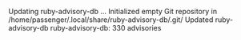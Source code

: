 Updating ruby-advisory-db ...
Initialized empty Git repository in /home/passenger/.local/share/ruby-advisory-db/.git/
Updated ruby-advisory-db
ruby-advisory-db: 330 advisories
